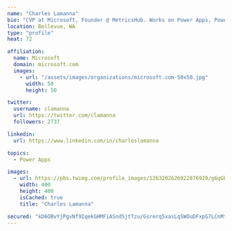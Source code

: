 ```yaml
---
name: "Charles Lamanna"
bio: "CVP at Microsoft, Founder @ MetricsHub. Works on Power Apps, Power Automate, Power Virtual Agent, Common Data Service and Dynamics 365."
location: Bellevue, WA
type: "profile"
heat: 72

affiliation:
  name: Microsoft
  domain: microsoft.com
  images:
    - url: "/assets/images/organizations/microsoft.com-50x50.jpg"
      width: 50
      height: 50

twitter:
  username: clamanna
  url: https://twitter.com/clamanna
  followers: 2737

linkedin:
  url: https://www.linkedin.com/in/charleslamanna

topics:
  - Power Apps

images:
  - url: https://pbs.twimg.com/profile_images/1263202626922876928/g6qGbHZ-_400x400.jpg
    width: 400
    height: 400
    isCached: true
    title: "Charles Lamanna"

secured: "kD6OBvYjPgvNf9IqekGHMFiASnd5jtTzu/Gsrerq5xasLqSWOuDFxpG7LCnMtaJ0vXQ/VYIG52m3jrJ5rS7EuZ33NYbui1F/4dARPhzHAhwT2R9C3RaUGDwhv4Rbmn9s9YKyYar+vRPyNPJhbBVjOWKrcDPNa24ForkWMLtLb7+CaobGDi0e5/1bBSZ0KhgvpiXRT6JyM45chT0e6CfxExIy6Jt6fwxnBtCQlBQyNq4RHKB91QQ3YGhd6Z0BpqbBtAmyrt0BItXzHYnocZ8VnR0MOQa8zE+SCZT2XkUGrU/ecBuAbuP8Fg1kexTBddlhqwJx3m1BU8P63PL/jKTzmOtbEVqyA22l1CzTyau6OsPF1rhnlQvWmgs8koLy3rh3uw4j5RInEkLmJK/dZ3rSlEIjPybSYexWWtsfPlZBmfI=;cohd3qSnYXhtWwUcCu2khg=="
---
```


